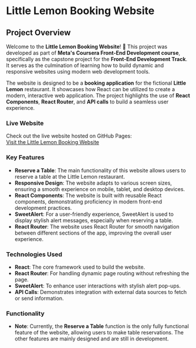 # Little Lemon Booking Website

## Project Overview

Welcome to the **Little Lemon Booking Website**! 🎉 This project was developed as part of **Meta's Coursera Front-End Development course**, specifically as the capstone project for the **Front-End Development Track**. It serves as the culmination of learning how to build dynamic and responsive websites using modern web development tools.

The website is designed to be a **booking application** for the fictional **Little Lemon** restaurant. It showcases how React can be utilized to create a modern, interactive web application. The project highlights the use of **React Components**, **React Router**, and **API calls** to build a seamless user experience.

### Live Website
Check out the live website hosted on GitHub Pages:  
[Visit the Little Lemon Booking Website](https://arshath089.github.io/little-lemon-website/)


### Key Features
- **Reserve a Table**: The main functionality of this website allows users to reserve a table at the Little Lemon restaurant.
- **Responsive Design**: The website adapts to various screen sizes, ensuring a smooth experience on mobile, tablet, and desktop devices.
- **React Components**: The website is built with reusable React components, demonstrating proficiency in modern front-end development practices.
- **SweetAlert**: For a user-friendly experience, SweetAlert is used to display stylish alert messages, especially when reserving a table.
- **React Router**: The website uses React Router for smooth navigation between different sections of the app, improving the overall user experience.

### Technologies Used
- **React**: The core framework used to build the website.
- **React Router**: For handling dynamic page routing without refreshing the page.
- **SweetAlert**: To enhance user interactions with stylish alert pop-ups.
- **API Calls**: Demonstrates integration with external data sources to fetch or send information.

### Functionality
- **Note**: Currently, the **Reserve a Table** function is the only fully functional feature of the website, allowing users to make table reservations. The other features are mainly designed and are still in development.

